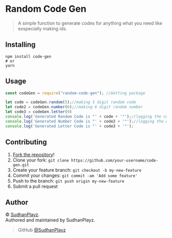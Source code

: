 # Random Code Gen

> A simple function to generate codes for anything what you need like exspecially making ids.

## Installing

```npm
npm install code-gen
# or
yarn
```

## Usage

```js
const codeGen = require("random-code-gen"); //Getting package

let code = codeGen.random(5);//making 5 digit random code
let code2 = codeGen.number(6);//making 6 digit random number
let code3 = codeGen.letter(9)
console.log('Generated Random Code is "' + code + '"');//logging the code
console.log('Generated Number Code is "' + code2 + '"');//logging the code2
console.log('Generated Letter Code is "' + code3 + '"');
```

## Contributing

1. [Fork the repository](https://github.com/SudhanPlayz/code-gen/fork)!
2. Clone your fork: `git clone https://github.com/your-username/code-gen.git`
3. Create your feature branch: `git checkout -b my-new-feature`
4. Commit your changes: `git commit -am 'Add some feature'`
5. Push to the branch: `git push origin my-new-feature`
6. Submit a pull request

## Author

© [SudhanPlayz](https://github.com/SudhanPlayz).  
Authored and maintained by SudhanPlayz.

> GitHub [@SudhanPlayz](https://github.com/SudhanPlayz)
